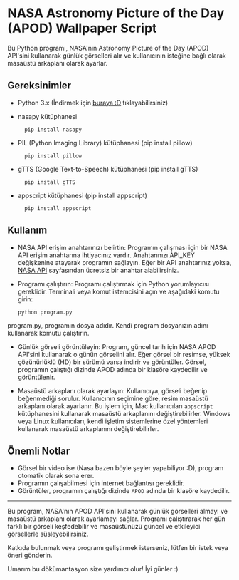 # NASA Astronomy Picture of the Day (APOD) Wallpaper Script

Bu Python programı, NASA'nın Astronomy Picture of the Day (APOD) API'sini kullanarak günlük görselleri alır ve kullanıcının isteğine bağlı olarak masaüstü arkaplanı olarak ayarlar.

## Gereksinimler

- Python 3.x  (İndirmek için [buraya :D](https://www.python.org/downloads/macos/) tıklayabilirsiniz)
- nasapy kütüphanesi

        pip install nasapy
- PIL (Python Imaging Library) kütüphanesi (pip install pillow)

        pip install pillow
- gTTS (Google Text-to-Speech) kütüphanesi (pip install gTTS)

        pip install gTTS
- appscript kütüphanesi (pip install appscript)

        pip install appscript

## Kullanım

- NASA API erişim anahtarınızı belirtin:
  Programın çalışması için bir NASA API erişim anahtarına ihtiyacınız vardır. Anahtarınızı API_KEY değişkenine atayarak programın sağlayın. Eğer bir API anahtarınız yoksa, [NASA API](https://api.nasa.gov/) sayfasından ücretsiz bir anahtar alabilirsiniz.
  
- Programı çalıştırın:
  Programı çalıştırmak için Python yorumlayıcısı gereklidir. Terminali veya komut istemcisini açın ve aşağıdaki komutu girin:

      python program.py
program.py, programın dosya adıdır. Kendi program dosyanızın adını kullanarak komutu çalıştırın.

- Günlük görseli görüntüleyin:
  Program, güncel tarih için NASA APOD API'sini kullanarak o günün görselini alır. Eğer görsel bir resimse, yüksek çözünürlüklü (HD) bir sürümü varsa indirir ve görüntüler. Görsel, programın çalıştığı dizinde APOD adında bir klasöre kaydedilir ve görüntülenir.

- Masaüstü arkaplanı olarak ayarlayın:
  Kullanıcıya, görseli beğenip beğenmediği sorulur. Kullanıcının seçimine göre, resim masaüstü arkaplanı olarak ayarlanır. Bu işlem için, Mac kullanıcıları `appscript` kütüphanesini kullanarak masaüstü arkaplanını değiştirebilirler. Windows veya Linux kullanıcıları, kendi işletim sistemlerine özel yöntemleri kullanarak masaüstü arkaplanını değiştirebilirler.


## Önemli Notlar

- Görsel bir video ise (Nasa bazen böyle şeyler yapabiliyor :D), program otomatik olarak sona erer.
- Programın çalışabilmesi için internet bağlantısı gereklidir.
- Görüntüler, programın çalıştığı dizinde `APOD` adında bir klasöre kaydedilir.

---

Bu program, NASA'nın APOD API'sini kullanarak günlük görselleri almayı ve masaüstü arkaplanı olarak ayarlamayı sağlar. Programı çalıştırarak her gün farklı bir görseli keşfedebilir ve masaüstünüzü güncel ve etkileyici görsellerle süsleyebilirsiniz.

Katkıda bulunmak veya programı geliştirmek isterseniz, lütfen bir istek veya öneri gönderin.

Umarım bu dökümantasyon size yardımcı olur! İyi günler :)
